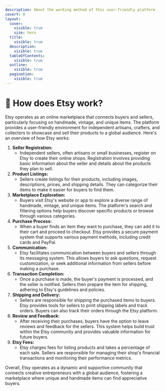 ```yaml
---
description: About the working method of this user-friendly platform
coverY: 0
layout:
  cover:
    visible: true
    size: hero
  title:
    visible: true
  description:
    visible: true
  tableOfContents:
    visible: true
  outline:
    visible: true
  pagination:
    visible: true
---
```


# 📙 How does Etsy work?

Etsy operates as an online marketplace that connects buyers and sellers, particularly focusing on handmade, vintage, and unique items. The platform provides a user-friendly environment for independent artisans, crafters, and collectors to showcase and sell their products to a global audience. Here's an overview of how Etsy works:

1. **Seller Registration:**
   * Independent sellers, often artisans or small businesses, register on Etsy to create their online shops. Registration involves providing basic information about the seller and details about the products they plan to sell.
2. **Product Listings:**
   * Sellers create listings for their products, including images, descriptions, prices, and shipping details. They can categorize their items to make it easier for buyers to find them.
3. **Marketplace Exploration:**
   * Buyers visit Etsy's website or app to explore a diverse range of handmade, vintage, and unique items. The platform's search and filtering options help buyers discover specific products or browse through various categories.
4. **Purchase Process:**
   * When a buyer finds an item they want to purchase, they can add it to their cart and proceed to checkout. Etsy provides a secure payment system that supports various payment methods, including credit cards and PayPal.
5. **Communication:**
   * Etsy facilitates communication between buyers and sellers through its messaging system. This allows buyers to ask questions, request customization, or seek additional information from sellers before making a purchase.
6. **Transaction Completion:**
   * Once a purchase is made, the buyer's payment is processed, and the seller is notified. Sellers then prepare the item for shipping, adhering to Etsy's guidelines and policies.
7. **Shipping and Delivery:**
   * Sellers are responsible for shipping the purchased items to buyers. Etsy provides tools for sellers to print shipping labels and track orders. Buyers can also track their orders through the Etsy platform.
8. **Review and Feedback:**
   * After receiving their purchases, buyers have the option to leave reviews and feedback for the sellers. This system helps build trust within the Etsy community and provides valuable information for future buyers.
9. **Etsy Fees:**
   * Etsy charges fees for listing products and takes a percentage of each sale. Sellers are responsible for managing their shop's financial transactions and monitoring their performance metrics.

Overall, Etsy operates as a dynamic and supportive community that connects creative entrepreneurs with a global audience, fostering a marketplace where unique and handmade items can find appreciative buyers.

